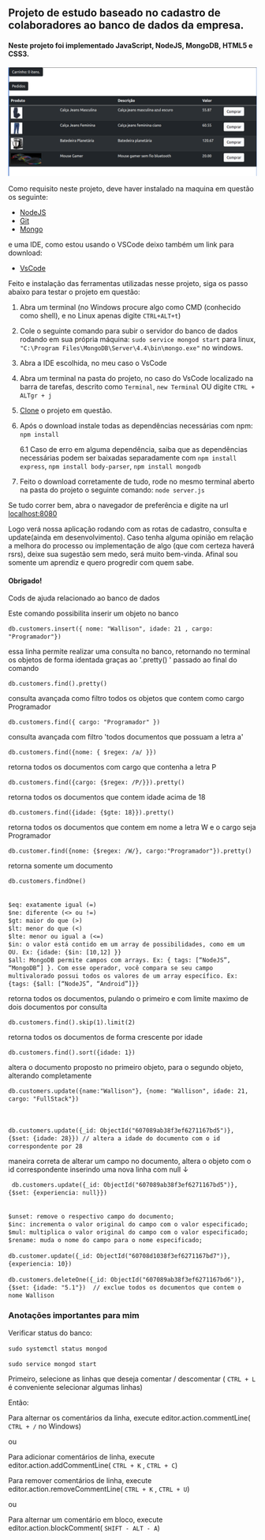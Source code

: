 
## Projeto de estudo baseado no cadastro de colaboradores ao banco de dados da empresa.

#### Neste projeto foi implementado JavaScript, NodeJS, MongoDB, HTML5 e CSS3.

![Interface](./imgHub/Interface.png)

Como requisito neste projeto, deve haver instalado na maquina em questão os seguinte:

* [NodeJS](https://nodejs.org/en/)
* [Git](https://git-scm.com/downloads)
* [Mongo](https://docs.mongodb.com/manual/tutorial/install-mongodb-on-windows/)

e uma IDE, como estou usando o VSCode deixo também um link para download:

* [VsCode](https://code.visualstudio.com/)

Feito e instalação das ferramentas utilizadas nesse projeto, siga os passo abaixo para testar o projeto em questão:

1. Abra um terminal (no Windows procure algo como CMD (conhecido como shell), e no Linux apenas digite `CTRL+ALT+t`)
2. Cole o seguinte comando para subir o servidor do banco de dados rodando em sua própria máquina: `sudo service mongod start` para linux, `"C:\Program Files\MongoDB\Server\4.4\bin\mongo.exe"` no windows.
3. Abra a IDE escolhida, no meu caso o VsCode
4. Abra um terminal na pasta do projeto, no caso do VsCode localizado na barra de tarefas, descrito como `Terminal`, `new Terminal` OU digite `CTRL + ALTgr + j`
5. [Clone](https://docs.github.com/pt/github/creating-cloning-and-archiving-repositories/cloning-a-repository#:~:text=10%2C%20done.-,Clonar%20um%20reposit%C3%B3rio%20no%20GitHub%20Desktop,Desktop%20para%20concluir%20o%20clone.) o projeto em questão.
6. Após o download instale todas as dependências necessárias com npm: `npm install`

    6.1 Caso de erro em alguma dependência, saiba que as dependências necessárias podem ser baixadas separadamente com `npm install express`,  `npm install body-parser`,  `npm install mongodb`
8. Feito o download corretamente de tudo, rode no mesmo terminal aberto na pasta do projeto o seguinte comando: `node server.js`

Se tudo correr bem, abra o navegador de preferência e digite na url [localhost:8080](localhost:8080)

Logo verá nossa aplicação rodando com as rotas de cadastro, consulta e update(ainda em desenvolvimento). Caso tenha alguma opinião em relação a melhora do processo ou implementação de algo (que com certeza haverá rsrs), deixe sua sugestão sem medo, será muito bem-vinda. Afinal sou somente um aprendiz e quero progredir com quem sabe. 

#### Obrigado!


Cods de ajuda relacionado ao banco de dados

Este comando possibilita inserir um objeto no banco

    db.customers.insert({ nome: "Wallison", idade: 21 , cargo: "Programador"})     

essa linha permite realizar uma consulta no banco, retornando no terminal os objetos de forma identada graças ao '.pretty()
    ' passado ao final do comando

    db.customers.find().pretty()   

consulta avançada como filtro todos os objetos que contem como cargo Programador     
    
    db.customers.find({ cargo: "Programador" })     

consulta avançada com filtro 'todos documentos que possuam a letra a'

    db.customers.find({nome: { $regex: /a/ }})      

retorna todos os documentos com cargo que contenha a letra P

    db.customers.find({cargo: {$regex: /P/}}).pretty()    

retorna todos os documentos que contem idade acima de 18

    db.customers.find({idade: {$gte: 18}}).pretty()     

retorna todos os documentos que contem em nome a letra W e o cargo seja Programador    

    db.customer.find({nome: {$regex: /W/}, cargo:"Programador"}).pretty()    

retorna somente um documento    

    db.customers.findOne()      

    
    $eq: exatamente igual (=)
    $ne: diferente (<> ou !=)
    $gt: maior do que (>)
    $lt: menor do que (<)
    $lte: menor ou igual a (<=)
    $in: o valor está contido em um array de possibilidades, como em um OU. Ex: {idade: {$in: [10,12] }}
    $all: MongoDB permite campos com arrays. Ex: { tags: [“NodeJS”, “MongoDB”] }. Com esse operador, você compara se seu campo multivalorado possui todos os valores de um array específico. Ex: {tags: {$all: [“NodeJS”, “Android”]}}

retorna todos os documentos, pulando o primeiro e com limite maximo de dois documentos por consulta

    db.customers.find().skip(1).limit(2)    

retorna todos os documentos de forma crescente por idade

    db.customers.find().sort({idade: 1})    

altera o documento proposto no primeiro objeto, para o segundo objeto, alterando completamente

    db.customers.update({name:"Wallison"}, {nome: "Wallison", idade: 21, cargo: "FullStack"})   



    db.customers.update({_id: ObjectId("607089ab38f3ef6271167bd5")}, {$set: {idade: 28}}) // altera a idade do documento com o id correspondente por 28

maneira correta de alterar um campo no documento, altera o objeto com o id correspondente inserindo uma nova linha com null ↓

     db.customers.update({_id: ObjectId("607089ab38f3ef6271167bd5")}, {$set: {experiencia: null}})  


    $unset: remove o respectivo campo do documento;
    $inc: incrementa o valor original do campo com o valor especificado;
    $mul: multiplica o valor original do campo com o valor especificado;
    $rename: muda o nome do campo para o nome especificado;    

    db.customer.update({_id: ObjectId("60708d1038f3ef6271167bd7")}, {experiencia: 10})

    db.customers.deleteOne({_id: ObjectId("607089ab38f3ef6271167bd6")}, {$set: {idade: "5.1"})  // exclue todos os documentos que contem o nome Wallison


### Anotações importantes para mim

Verificar status do banco: 

`sudo systemctl status mongod`

`sudo service mongod start`

Primeiro, selecione as linhas que deseja comentar / descomentar ( `CTRL + L` é conveniente selecionar algumas linhas)

Então:

Para alternar os comentários da linha, execute editor.action.commentLine( `CTRL + /` no Windows)

ou

Para adicionar comentários de linha, execute editor.action.addCommentLine( `CTRL + K` , `CTRL + C`)

Para remover comentários de linha, execute editor.action.removeCommentLine( `CTRL + K` , `CTRL + U`)

ou

Para alternar um comentário em bloco, execute editor.action.blockComment( `SHIFT - ALT - A`)




